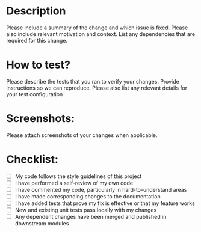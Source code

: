 # Description

Please include a summary of the change and which issue is fixed. Please also include relevant motivation and context. List any dependencies that are required for this change.

# How to test?

Please describe the tests that you ran to verify your changes. Provide instructions so we can reproduce. Please also list any relevant details for your test configuration

# Screenshots:

Please attach screenshots of your changes when applicable. 

# Checklist:

- [ ] My code follows the style guidelines of this project
- [ ] I have performed a self-review of my own code
- [ ] I have commented my code, particularly in hard-to-understand areas
- [ ] I have made corresponding changes to the documentation
- [ ] I have added tests that prove my fix is effective or that my feature works
- [ ] New and existing unit tests pass locally with my changes
- [ ] Any dependent changes have been merged and published in downstream modules